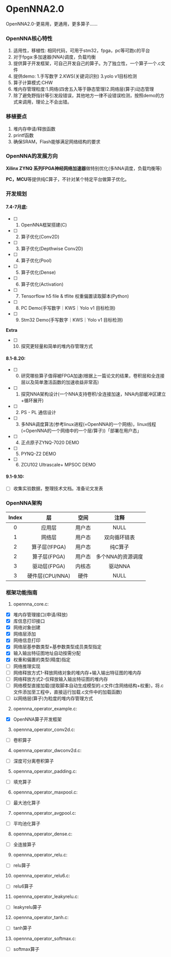 <!--
 * @Author: Chengsen Dong 1034029664@qq.com
 * @Date: 2022-07-01 19:07:43
 * @LastEditors: Chengsen Dong 1034029664@qq.com
 * @LastEditTime: 2022-07-04 13:20:03
 * @FilePath: /OpenNNA2.0/README.md
 * @Description: 这是默认设置,请设置`customMade`, 打开koroFileHeader查看配置 进行设置: https://github.com/OBKoro1/koro1FileHeader/wiki/%E9%85%8D%E7%BD%AE
-->
# OpenNNA2.0
OpenNNA2.0-更易用，更通用，更多算子......

### OpenNNA核心特性

1. 适用性，移植性: 相同代码，可用于stm32，fpga，pc等可跑c的平台
2. 对于fpga:多加速器(NNA)调度，负载均衡
3. 提供算子开发框架，可自己开发自己的算子。为了独立性，一个算子一个.c文件
4. 提供demo: 1.手写数字 2.KWS(关键词识别) 3.yolo v1目标检测
5. 算子计算模式:CHW
6. 堆内存管理粒度:1.网络(四舍五入等于静态管理)2.网络层(算子)动态管理
7. 除了避免野指针等引发段错误，其他地方一律不设错误检测，按照demo的方式来调用，理论上不会出错。

### 移植要点
1. 堆内存申请/释放函数
2. printf函数
3. 确保SRAM，Flash能够满足网络结构的要求

### OpenNNA的发展方向

**Xilinx ZYNQ 系列FPGA神经网络加速器**做特别优化(多NNA调度，负载均衡等)

**PC，MCU**等提供纯C算子，不针对某个特定平台做算子优化。

### 开发规划

#### 7.4-7月底:
- [ ] 1. OpenNNA框架搭建(C)
- [ ] 2. 算子优化(Conv2D)
- [ ] 3. 算子优化(Depthwise Conv2D)
- [ ] 4. 算子优化(Pool)
- [ ] 5. 算子优化(Dense)
- [ ] 6. 算子优化(Activation)
- [ ] 7. Tensorflow h5 file & tflite 权重偏置读取脚本(Python)
- [ ] 8. PC Demo(手写数字｜KWS｜Yolo v1 目标检测)
- [ ] 9. Stm32 Demo(手写数字｜KWS｜Yolo v1 目标检测)

**Extra**

- [ ] 10. 探究更轻量和简单的堆内存管理方式

#### 8.1-8.20:
- [ ] 0. 研究哪些算子值得被FPGA加速(根据上一篇论文的结果，卷积层和全连接层以及简单激活函数的加速收益非常高)
- [ ] 1. 探究NNA架构设计(一个NNA支持卷积/全连接加速，NNA内部缓冲区建立+循环展开)
- [ ] 2. PS - PL 通信设计
- [ ] 3. 多NNA调度算法(参考linux进程(=OpenNNA的一个网络)，linux线程(=OpenNNA的一个网络中的一个层/算子))「部署在用户态」
- [ ] 4. 正点原子ZYNQ-7020 DEMO
- [ ] 5. PYNQ-Z2 DEMO
- [ ] 6. ZCU102 Ultrascale+ MPSOC DEMO

#### 9.1-9.10:
- [ ] 收集实验数据，整理技术文档。准备论文发表

### OpenNNA架构

|Index| 层| 空间|注释|
|:----:|:----:|:----:|:----:|
|0|应用层|用户态|NULL|
|1|网络层|用户态|双向循环链表|
|2|算子层(!FPGA)|用户态|纯C算子|
|2|算子层(FPGA)|用户态|多个NNA的资源调度|
|3|驱动层(FPGA)|内核态|驱动NNA|
|3|硬件层(CPU/NNA)|硬件|NULL|

### 框架功能指南
1. opennna_core.c:

- [x] 堆内存管理接口(申请/释放)
- [x] 库信息打印接口
- [x] 网络对象创建
- [x] 网络层添加
- [x] 网络信息打印
- [x] 网络层基参数类型+基参数类型成员类型指定
- [x] 输入输出特征图地址自动按需分配
- [x] 权重和偏置的类型(精度)指定
- [ ] 网络推理实现
- [ ] 网络释放方式1-释放网络对象的堆内存+输入输出特征图的堆内存
- [ ] 网络释放方式2-仅释放输入输出特征图的堆内存
- [ ] 网络模型直接加载(提取脚本自动生成模型的.c文件(含网络结构+权重)，将.c文件添加至工程中，直接运行加载.c文件中的加载函数)
- [ ] 以网络层(算子)为粒度的堆内存管理方式
2. opennna_operator_example.c:
- [x] OpenNNA算子开发框架
3. opennna_operator_conv2d.c:
- [ ] 卷积算子
4. opennna_operator_dwconv2d.c:
- [ ] 深度可分离卷积算子
5. opennna_operator_padding.c:
- [ ] 填充算子
6. opennna_operator_maxpool.c:
- [ ] 最大池化算子
7. opennna_operator_avgpool.c:
- [ ] 平均池化算子
8. opennna_operator_dense.c:
- [ ] 全连接算子
9. opennna_operator_relu.c:
- [ ] relu算子
10. opennna_operator_relu6.c:
- [ ] relu6算子
11. opennna_operator_leakyrelu.c:
- [ ] leakyrelu算子
12. opennna_operator_tanh.c:
- [ ] tanh算子
13. opennna_operator_softmax.c:
- [ ] softmax算子